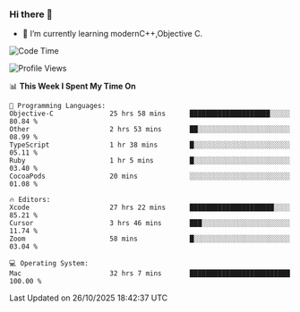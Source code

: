 ### Hi there 👋
- 🌱 I’m currently learning modernC++,Objective C.
<!--
**Asukaki7/Asukaki7** is a ✨ _special_ ✨ repository because its `README.md` (this file) appears on your GitHub profile.

Here are some ideas to get you started:

- 🔭 I’m currently working on ...
- 🌱 I’m currently learning ...
- 👯 I’m looking to collaborate on ...
- 🤔 I’m looking for help with ...
- 💬 Ask me about ...
- 📫 How to reach me: ...
- 😄 Pronouns: ...
- ⚡ Fun fact: ...
-->
<!--START_SECTION:waka-->
![Code Time](http://img.shields.io/badge/Code%20Time-872%20hrs%2049%20mins-blue)

![Profile Views](http://img.shields.io/badge/Profile%20Views-0-blue)

📊 **This Week I Spent My Time On** 

```text
💬 Programming Languages: 
Objective-C              25 hrs 58 mins      ████████████████████░░░░░   80.84 % 
Other                    2 hrs 53 mins       ██░░░░░░░░░░░░░░░░░░░░░░░   08.99 % 
TypeScript               1 hr 38 mins        █░░░░░░░░░░░░░░░░░░░░░░░░   05.11 % 
Ruby                     1 hr 5 mins         █░░░░░░░░░░░░░░░░░░░░░░░░   03.40 % 
CocoaPods                20 mins             ░░░░░░░░░░░░░░░░░░░░░░░░░   01.08 % 

🔥 Editors: 
Xcode                    27 hrs 22 mins      █████████████████████░░░░   85.21 % 
Cursor                   3 hrs 46 mins       ███░░░░░░░░░░░░░░░░░░░░░░   11.74 % 
Zoom                     58 mins             █░░░░░░░░░░░░░░░░░░░░░░░░   03.04 % 

💻 Operating System: 
Mac                      32 hrs 7 mins       █████████████████████████   100.00 % 
```


 Last Updated on 26/10/2025 18:42:37 UTC
<!--END_SECTION:waka-->
